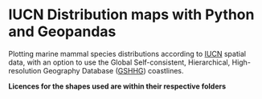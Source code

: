# IUCN Distribution maps with Python and Geopandas

Plotting marine mammal species distributions according to [IUCN](https://www.iucnredlist.org) spatial data, with an option to use the Global Self-consistent, Hierarchical, High-resolution Geography Database ([GSHHG](http://www.soest.hawaii.edu/pwessel/gshhg/)) coastlines.

**Licences for the shapes used are within their respective folders**
